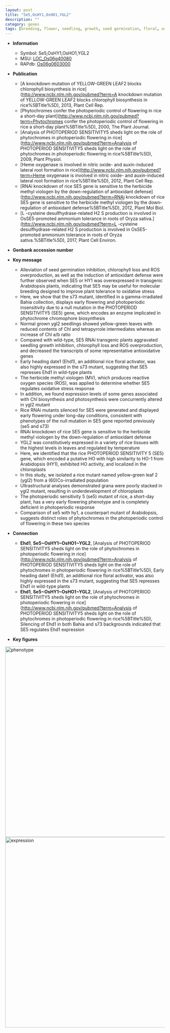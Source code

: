 ```yaml
---
layout: post
title: "Se5,OsHY1,OsHO1,YGL2"
description: ""
category: genes
tags: [breeding, flower, seedling, growth, seed germination, floral, oxidative, photosynthesis, defense, temperature, chloroplast, heading date, leaf, seed]
---
```


* **Information**  
    + Symbol: Se5,OsHY1,OsHO1,YGL2  
    + MSU: [LOC_Os06g40080](http://rice.plantbiology.msu.edu/cgi-bin/ORF_infopage.cgi?orf=LOC_Os06g40080)  
    + RAPdb: [Os06g0603000](http://rapdb.dna.affrc.go.jp/viewer/gbrowse_details/irgsp1?name=Os06g0603000)  

* **Publication**  
    + [A knockdown mutation of YELLOW-GREEN LEAF2 blocks chlorophyll biosynthesis in rice](http://www.ncbi.nlm.nih.gov/pubmed?term=A knockdown mutation of YELLOW-GREEN LEAF2 blocks chlorophyll biosynthesis in rice%5BTitle%5D), 2013, Plant Cell Rep.
    + [Phytochromes confer the photoperiodic control of flowering in rice a short-day plant](http://www.ncbi.nlm.nih.gov/pubmed?term=Phytochromes confer the photoperiodic control of flowering in rice a short-day plant%5BTitle%5D), 2000, The Plant Journal.
    + [Analysis of PHOTOPERIOD SENSITIVITY5 sheds light on the role of phytochromes in photoperiodic flowering in rice](http://www.ncbi.nlm.nih.gov/pubmed?term=Analysis of PHOTOPERIOD SENSITIVITY5 sheds light on the role of phytochromes in photoperiodic flowering in rice%5BTitle%5D), 2009, Plant Physiol.
    + [Heme oxygenase is involved in nitric oxide- and auxin-induced lateral root formation in rice](http://www.ncbi.nlm.nih.gov/pubmed?term=Heme oxygenase is involved in nitric oxide- and auxin-induced lateral root formation in rice%5BTitle%5D), 2012, Plant Cell Rep.
    + [RNAi knockdown of rice SE5 gene is sensitive to the herbicide methyl viologen by the down-regulation of antioxidant defense](http://www.ncbi.nlm.nih.gov/pubmed?term=RNAi knockdown of rice SE5 gene is sensitive to the herbicide methyl viologen by the down-regulation of antioxidant defense%5BTitle%5D), 2012, Plant Mol Biol.
    + [L -cysteine desulfhydrase-related H2 S production is involved in OsSE5-promoted ammonium tolerance in roots of Oryza sativa.](http://www.ncbi.nlm.nih.gov/pubmed?term=L -cysteine desulfhydrase-related H2 S production is involved in OsSE5-promoted ammonium tolerance in roots of Oryza sativa.%5BTitle%5D), 2017, Plant Cell Environ.

* **Genbank accession number**  

* **Key message**  
    + Alleviation of seed germination inhibition, chlorophyll loss and ROS overproduction, as well as the induction of antioxidant defense were further observed when SE5 or HY1 was overexpressed in transgenic Arabidopsis plants, indicating that SE5 may be useful for molecular breeding designed to improve plant tolerance to oxidative stress
    + Here, we show that the s73 mutant, identified in a gamma-irradiated Bahia collection, displays early flowering and photoperiodic insensitivity due to a null mutation in the PHOTOPERIOD SENSITIVITY5 (SE5) gene, which encodes an enzyme implicated in phytochrome chromophore biosynthesis
    + Normal grown ygl2 seedlings showed yellow-green leaves with reduced contents of Chl and tetrapyrrole intermediates whereas an increase of Chl a/b ratio
    + Compared with wild-type, SE5 RNAi transgenic plants aggravated seedling growth inhibition, chlorophyll loss and ROS overproduction, and decreased the transcripts of some representative antioxidative genes
    + Early heading date1 (Ehd1), an additional rice floral activator, was also highly expressed in the s73 mutant, suggesting that SE5 represses Ehd1 in wild-type plants
    + The herbicide methyl viologen (MV), which produces reactive oxygen species (ROS), was applied to determine whether SE5 regulates oxidative stress response
    + In addition, we found expression levels of some genes associated with Chl biosynthesis and photosynthesis were concurrently altered in ygl2 mutant
    + Rice RNAi mutants silenced for SE5 were generated and displayed early flowering under long-day conditions, consistent with phenotypes of the null mutation in SE5 gene reported previously (se5 and s73)
    + RNAi knockdown of rice SE5 gene is sensitive to the herbicide methyl viologen by the down-regulation of antioxidant defense
    + YGL2 was constitutively expressed in a variety of rice tissues with the highest levels in leaves and regulated by temperature
    + Here, we identified that the rice PHOTOPERIOD SENSITIVITY 5 (SE5) gene, which encoded a putative HO with high similarity to HO-1 from Arabidopsis (HY1), exhibited HO activity, and localized in the chloroplasts
    + In this study, we isolated a rice mutant named yellow-green leaf 2 (ygl2) from a (60)Co-irradiated population
    + Ultrastructural analyses demonstrated grana were poorly stacked in ygl2 mutant, resulting in underdevelopment of chloroplasts
    + The photoperiodic sensitivity 5 (se5) mutant of rice, a short-day plant, has a very early flowering phenotype and is completely deficient in photoperiodic response
    + Comparison of se5 with hy1, a counterpart mutant of Arabidopsis, suggests distinct roles of phytochromes in the photoperiodic control of flowering in these two species

* **Connection**  
    + __Ehd1__, __Se5~OsHY1~OsHO1~YGL2__, [Analysis of PHOTOPERIOD SENSITIVITY5 sheds light on the role of phytochromes in photoperiodic flowering in rice](http://www.ncbi.nlm.nih.gov/pubmed?term=Analysis of PHOTOPERIOD SENSITIVITY5 sheds light on the role of phytochromes in photoperiodic flowering in rice%5BTitle%5D), Early heading date1 (Ehd1), an additional rice floral activator, was also highly expressed in the s73 mutant, suggesting that SE5 represses Ehd1 in wild-type plants
    + __Ehd1__, __Se5~OsHY1~OsHO1~YGL2__, [Analysis of PHOTOPERIOD SENSITIVITY5 sheds light on the role of phytochromes in photoperiodic flowering in rice](http://www.ncbi.nlm.nih.gov/pubmed?term=Analysis of PHOTOPERIOD SENSITIVITY5 sheds light on the role of phytochromes in photoperiodic flowering in rice%5BTitle%5D), Silencing of Ehd1 in both Bahia and s73 backgrounds indicated that SE5 regulates Ehd1 expression

* **Key figures**  
<img src="http://funRiceGenes.github.io/images/YGL2.pheno.png" alt="phenotype"  style="width: 600px;"/>

<img src="http://funRiceGenes.github.io/images/YGL2.exp.png" alt="expression"  style="width: 600px;"/>


